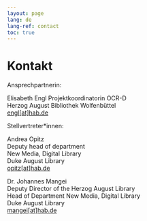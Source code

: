 ```yaml
---
layout: page
lang: de
lang-ref: contact
toc: true
---
```

# Kontakt

Ansprechpartnerin:

Elisabeth Engl
Projektkoordinatorin OCR-D  
Herzog August Bibliothek Wolfenbüttel  
[engl[at]hab.de](mailto:engl@hab.de)

Stellvertreter*innen:

Andrea Opitz  
Deputy head of department  
New Media, Digital Library  
Duke August Library  
[opitz[at]hab.de](mailto:opitz@hab.de?subject=Anfrage%20via%20OCR-D.de)

Dr. Johannes Mangei  
Deputy Director of the Herzog August Library  
Head of Department New Media, Digital Library  
Duke August Library  
[mangei[at]hab.de](mailto:mangei@hab.de?subject=Anfrage%20via%20OCR-D.de)

